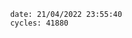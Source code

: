 

                date: 21/04/2022 23:55:40
                cycles: 41880

                         